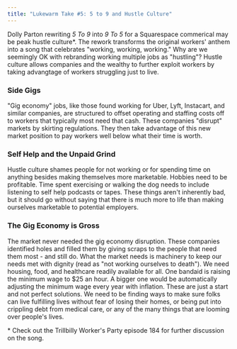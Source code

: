 ```yaml
---
title: "Lukewarm Take #5: 5 to 9 and Hustle Culture"
---
```


Dolly Parton rewriting _5 To 9_ into _9 To 5_ for a Squarespace commerical may
be peak hustle culture\*. The rework transforms the original workers' anthem
into a song that celebrates "working, working, working." Why are we seemingly OK
with rebranding working multiple jobs as "hustling"? Hustle culture allows
companies and the wealthy to further exploit workers by taking advangtage of
workers struggling just to live.

### Side Gigs

"Gig economy" jobs, like those found working for Uber, Lyft, Instacart, and
similar companies, are structured to offset operating and staffing costs off to
workers that typically most need that cash. These companies "disrupt" markets by
skirting regulations. They then take advantage of this new market position to
pay workers well below what their time is worth.


### Self Help and the Unpaid Grind

Hustle culture shames people for not working or for spending time on anything
besides making themselves more marketable. Hobbies need to be profitable. Time
spent exercising or walking the dog needs to include listening to self help
podcasts or tapes. These things aren't inherently bad, but it should go without
saying that there is much more to life than making ourselves marketable to
potential employers.

### The Gig Economy is Gross

The market never needed the gig economy disruption. These companies identified
holes and filled them by giving scraps to the people that need them most - and
still do. What the market needs is machinery to keep our needs met with dignity
(read as "not working ourselves to death"). We need housing, food, and
healthcare readily available for all. One bandaid is raising the minimum wage to
&#36;25 an hour. A bigger one would be automatically adjusting the minimum wage
every year with inflation. These are just a start and not perfect solutions. We
need to be finding ways to make sure folks can live fulfilling lives without
fear of losing their homes, or being put into crippling debt from medical care,
or any of the many things that are looming over people's lives.

\* Check out the Trillbilly Worker's Party episode 184 for further discussion on
the song.
